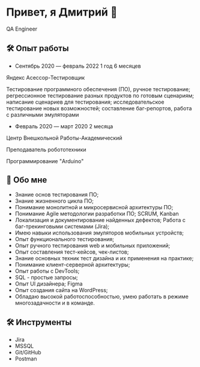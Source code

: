 # Привет, я Дмитрий 👋


QA Engineer  

## 🛠 Опыт работы
*   Сентябрь 2020 — февраль 2022
1 год 6 месяцев

Яндекс
Асессор-Тестировщик

Тестирование программного обеспечения (ПО), ручное тестирование; регрессионное тестирование разных продуктов по готовым сценариям; 
написание сценариев для тестирования; исследовательское тестирование новых возможностей; составление баг-репортов, 
работа с различными эмуляторами

*   Февраль 2020 — март 2020
2 месяца
 
Центр Внешкольной Работы-Академический

Преподаватель робототехники

Программирование "Arduino"



## 🙂 Обо мне
*   Знание основ тестирования ПО;
*   Знание жизненного цикла ПО;
*   Понимание монолитной и микросервисной архитектуры ПО;
*   Понимание Agile методологии разработки ПО; SCRUM, Kanban
*   Локализация и документирование найденных дефектов; Работа с баг-трекинговыми системами (Jira);
*   Имею навыки использования эмуляторов мобильных устройств;
*   Опыт функционального тестирования;
*   Опыт ручного тестирования web и мобильных приложений;
*   Опыт составления тест-кейсов, чек-листов;
*   Знание основных техник тест дизайна и их применения на практике;
*   Понимание клиент-серверной архитектуры;
*   Опыт работы с DevTools;
*   SQL - простые запросы;
*   Опыт UI дизайнера; Figma
*   Опыт создания сайта на WordPress;
*   Обладаю высокой работоспособностью, умею работать в режиме многозадачности и в команде.

## 🛠 Инструменты
*   Jira
*   MSSQL
*   Git/GitHub
*   Postman

